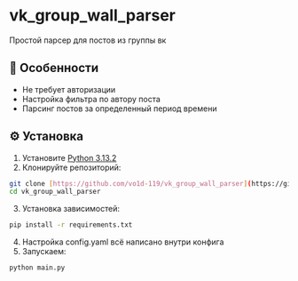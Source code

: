 # vk_group_wall_parser

Простой парсер для постов из группы вк

## 📌 Особенности
- Не требует авторизации
- Настройка фильтра по автору поста
- Парсинг постов за определенный период времени

## ⚙️ Установка

1. Установите [Python 3.13.2](https://www.python.org/downloads/release/python-3132/)
2. Клонируйте репозиторий:
```bash
git clone [https://github.com/vo1d-119/vk_group_wall_parser](https://github.com/vo1d-119/vk_group_wall_parser)
cd vk_group_wall_parser
```
3. Установка зависимостей:
```bash
pip install -r requirements.txt
```
4. Настройка config.yaml всё написано внутри  конфига
5. Запускаем:
```bash
python main.py
```
